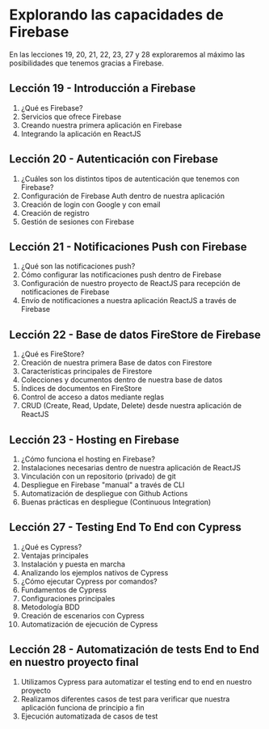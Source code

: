 # Explorando las capacidades de Firebase
En las lecciones 19, 20, 21, 22, 23, 27 y 28 exploraremos al máximo las posibilidades que tenemos gracias a Firebase.

## Lección 19 - Introducción a Firebase
1. ¿Qué es Firebase?
2. Servicios que ofrece Firebase
3. Creando nuestra primera aplicación en Firebase
4. Integrando la aplicación en ReactJS

## Lección 20 - Autenticación con Firebase
1. ¿Cuáles son los distintos tipos de autenticación que tenemos con Firebase?
2. Configuración de Firebase Auth dentro de nuestra aplicación
3. Creación de login con Google y con email
4. Creación de registro
5. Gestión de sesiones con Firebase

## Lección 21 - Notificaciones Push con Firebase
1. ¿Qué son las notificaciones push?
2. Cómo configurar las notificaciones push dentro de Firebase
3. Configuración de nuestro proyecto de ReactJS para recepción de notificaciones de Firebase
4. Envío de notificaciones a nuestra aplicación ReactJS a través de Firebase

## Lección 22 - Base de datos FireStore de Firebase
1. ¿Qué es FireStore?
2. Creación de nuestra primera Base de datos con Firestore
3. Características principales de Firestore
4. Colecciones y documentos dentro de nuestra base de datos
5. Índices de documentos en FireStore
6. Control de acceso a datos mediante reglas
7. CRUD (Create, Read, Update, Delete) desde nuestra aplicación de ReactJS

## Lección 23 - Hosting en Firebase
1. ¿Cómo funciona el hosting en Firebase?
2. Instalaciones necesarias dentro de nuestra aplicación de ReactJS
3. Vinculación con un repositorio (privado) de git
4. Despliegue en Firebase "manual" a través de CLI
5. Automatización de despliegue con Github Actions
6. Buenas prácticas en despliegue (Continuous Integration)

## Lección 27 - Testing End To End con Cypress
1. ¿Qué es Cypress?
2. Ventajas principales
3. Instalación y puesta en marcha
4. Analizando los ejemplos nativos de Cypress
5. ¿Cómo ejecutar Cypress por comandos?
6. Fundamentos de Cypress
7. Configuraciones principales
8. Metodología BDD
9. Creación de escenarios con Cypress
10. Automatización de ejecución de Cypress

## Lección 28 - Automatización de tests End to End en nuestro proyecto final
1. Utilizamos Cypress para automatizar el testing end to end en nuestro proyecto
2. Realizamos diferentes casos de test para verificar que nuestra aplicación funciona de principio a fin
3. Ejecución automatizada de casos de test
